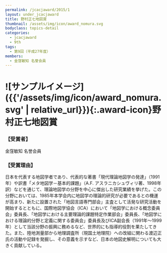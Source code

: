 ```yaml
---
permalink: /jcacjaward/2015/1
layout: under_jcacjaward
title: 野村正七地図賞
thumbnail: /assets/img/icon/award_nomura.svg
bodyclass: topics-detail
categories:
  - jcacjaward
  - 9th
tags:
  - 第9回（平成27年度）
members:
  - 金窪敏知 名誉会員
---
```


# ![サンプルイメージ]({{'/assets/img/icon/award_nomura.svg' | relative_url}}){:.award-icon}野村正七地図賞

### 【受賞者】

金窪敏知 名誉会員

### 【受賞理由】

日本を代表する地図学者であり、代表的な著書「現代理論地図学の発達」（1991年）や訳書「メタ地図学－基本的課題」（A.F. アスラニカシュヴィリ著、1998年訳）などを通じて、理論地図学の分野を中心に傑出した研究業績を挙げた。この分野においては、1985年本学会内に地図学の理論的研究が必要であるとの機運が高まり、新たに設置された「地図言語専門部会」主査として活発な研究活動を開始するとともに、国際地図学協会（ICA）において「地図学における概念委員会」委員長、「地図学における主要理論的課題特定作業部会」委員長、「地図学における理論的分野と定義に関する委員会」委員長及びICA副会長（1991年～1999年）として当該分野の振興に務めるなど、世界的にも指導的役割を果たしてきた。また、陸地測量部から地理調査所（現国土地理院）への改組に関わる渡辺正氏の活動や記録を発掘し、その意義を示すなど、日本の地図史解明についても大きく貢献している。
